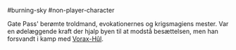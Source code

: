 #burning-sky #non-player-character

Gate Pass' berømte troldmand, evokationernes og krigsmagiens mester. Var en ødelæggende kraft der hjalp byen til at modstå besættelsen, men han forsvandt i kamp med [Vorax-Hûl](./Vorax-Hûl.md).
